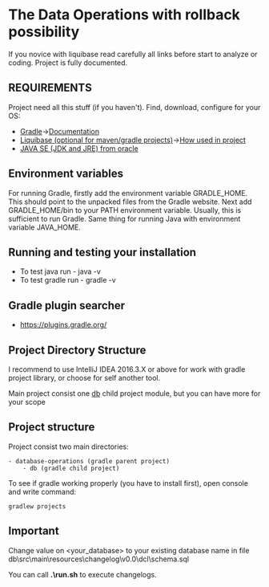 The Data Operations with rollback possibility
============================
If you novice with liquibase read carefully all links before start to analyze or coding. Project is fully documented.

REQUIREMENTS
---------------------------
Project need all this stuff (if you haven't). Find, download, configure for your OS:
* [Gradle](https://gradle.org/)->[Documentation](https://docs.gradle.org/current/userguide/userguide.html)
* [Liquibase (optional for maven/gradle projects)](https://www.liquibase.org/)->[How used in project](db/README.md)
* [JAVA SE (JDK and JRE) from oracle](https://www.oracle.com)

Environment variables
---------------------------
For running Gradle, firstly add the environment variable GRADLE_HOME. This should point to the unpacked files 
from the Gradle website. Next add GRADLE_HOME/bin to your PATH environment variable. 
Usually, this is sufficient to run Gradle.
Same thing for running Java with environment variable JAVA_HOME.

Running and testing your installation
---------------------------
* To test java run - java -v
* To test gradle run - gradle -v

Gradle plugin searcher
---------------------------
* https://plugins.gradle.org/

Project Directory Structure
---------------------------
I recommend to use IntelliJ IDEA 2016.3.X or above for work with gradle project 
library, or choose for self another tool.

Main project consist one [db](./db/) child project module, but you can have more for your scope

Project structure
---------------------------
Project consist two main directories:

    - database-operations (gradle parent project)
        - db (gradle child project)
    
To see if gradle working properly (you have to install first), open console and write command:
    
    gradlew projects
    
Important
---------------------------
Change value on <your_database> to your existing database name in file db\src\main\resources\changelog\v0.0\dcl\schema.sql

You can call __.\run.sh__ to execute changelogs.
